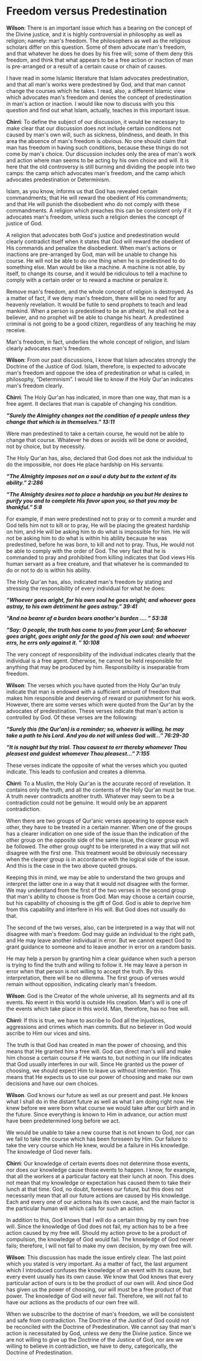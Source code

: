 Freedom versus Predestination
=============================

**Wilson**: There is an important issue which has a bearing on the
concept of the Divine justice, and it is highly controversial in
philosophy as well as religion; namely: man's freedom. The philosophers
as well as the religious scholars differ on this question. Some of them
advocate man's freedom, and that whatever he does he does by his free
will; some of them deny this freedom, and think that what appears to be
a free action or inaction of man is pre-arranged or a result of a
certain cause or chain of causes.

I have read in some Islamic literature that Islam advocates
predestination, and that all man's works were predestined by God, and
that man cannot change the courses which he takes. I read, also, a
different Islamic view which advocates man's freedom and denies the
concept of predestination in man's action or inaction. I would like now
to discuss with you this question and find out what Islam, actually,
teaches in this important issue.

**Chirri**: To define the subject of our discussion, it would be
necessary to make clear that our discussion does not include certain
conditions not caused by man's own will, such as sickness, blindness,
and death. In this area the absence of man's freedom is obvious. No one
should claim that man has freedom in having such conditions, because
these things do not come by man's choice. Our discussion includes only
the area of man's work and action where man seems to be acting by his
own choice and will. It is here that the old controversy is still
burning and dividing the people into two camps: the camp which advocates
man's freedom, and the camp which advocates predestination or
Determinism.

Islam, as you know, informs us that God has revealed certain
commandments; that He will reward the obedient of His commandments; and
that He will punish the disobedient who do not comply with these
commandments. A religion which preaches this can be consistent only if
it advocates man's freedom, unless such a religion denies the concept of
justice of God.

A religion that advocates both God's justice and predestination would
clearly contradict itself when it states that God will reward the
obedient of His commands and penalize the disobedient. When man's
actions or inactions are pre-arranged by God, man will be unable to
change his course. He will not be able to do one thing when he is
predestined to do something else. Man would be like a machine. A machine
is not able, by itself, to change its course, and it would be ridiculous
to tell a machine to comply with a certain order or to reward a machine
or penalize it.

Remove man's freedom, and the whole concept of religion is destroyed. As
a matter of fact, if we deny man's freedom, there will be no need for
any heavenly revelation. It would be futile to send prophets to teach
and lead mankind. When a person is predestined to be an atheist, he
shall not be a believer, and no prophet will be able to change his
heart. A predestined criminal is not going to be a good citizen,
regardless of any teaching he may receive.

Man's freedom, in fact, underlies the whole concept of religion, and
Islam clearly advocates man's freedom.

**Wilson**: From our past discussions, I know that Islam advocates
strongly the Doctrine of the Justice of God. Islam, therefore, is
expected to advocate man's freedom and oppose the idea of predestination
or what is called, in philosophy, “Determinism”. I would like to know if
the Holy Qur'an indicates man's freedom clearly.

**Chirri**: The Holy Qur'an has indicated, in more than one way, that
man is a free agent. It declares that man is capable of changing his
condition.

***“Surely the Almighty changes not the condition of a people unless
they change that which is in themselves.” 13:11***

Were man predestined to take a certain course, he would not be able to
change that course. Whatever he does or avoids will be done or avoided,
not by choice, but by necessity.

The Holy Qur'an has, also, declared that God does not ask the individual
to do the impossible, nor does He place hardship on His servants:

***“The Almighty imposes not on a soul a duty but to the extent of its
ability.” 2:286***

***“The Almighty desires not to place a hardship on you but He desires
to purify you and to complete His favor upon you, so that you may be
thankful.” 5:8***

For example, if man were predestined not to pray or to commit a murder
and God tells him not to kill or to pray, He will be placing the
greatest hardship on him, and He will be asking him to do what is
impossible for him. He will not be asking him to do what is within his
ability because he was predestined, before he was born, to kill and not
to pray. Thus, He would not be able to comply with the order of God. The
very fact that he is commanded to pray and prohibited from killing
indicates that God views His human servant as a free creature, and that
whatever he is commanded to do or not to do is within his ability.

The Holy Qur'an has, also, indicated man's freedom by stating and
stressing the responsibility of every individual for what he does:

***“Whoever goes aright, for his own soul he goes aright; and whoever
goes astray, to his own detriment he goes astray.” 39:41***

***“And no bearer of a burden bears another's burden …. ” 53:38***

***“Say: O people, the truth has come to you from your Lord; So whoever
goes aright, goes aright only for the good of his own soul: and whoever
errs, he errs only against it. ” 10:108***

The very concept of responsibility of the individual indicates clearly
that the individual is a free agent. Otherwise, he cannot be held
responsible for anything that may be produced by him. Responsibility is
inseparable from freedom.

**Wilson**: The verses which you have quoted from the Holy Qur'an truly
indicate that man is endowed with a sufficient amount of freedom that
makes him responsible and deserving of reward or punishment for his
work. However, there are some verses which were quoted from the Qur'an
by the advocates of predestination. These verses indicate that man's
action is controlled by God. Of these verses are the following:

***“Surely this (the Qur'an) is a reminder; so, whoever is willing, he
may take a path to his Lord. And you do not will unless God will…”
76:29-30***

***“It is naught but thy trial.*** ***Thou causest to err thereby
whomever Thou pleasest and guidest*** ***whomever Thou pleasest…”
7:155***

These verses indicate the opposite of what the verses which you quoted
indicate. This leads to confusion and creates a dilemma.

**Chirri**: To a Muslim, the Holy Qur'an is the accurate record of
revelation. It contains only the truth, and all the contents of the Holy
Qur'an must be true. A truth never contradicts another truth. Whatever
may seem to be a contradiction could not be genuine. It would only be an
apparent contradiction.

When there are two groups of Qur'anic verses appearing to oppose each
other, they have to be treated in a certain manner. When one of the
groups has a clearer indication on one side of the issue than the
indication of the other group on the opposite side of the same issue,
the clearer group will be followed. The other group ought to be
interpreted in a way that will not disagree with the first one. This
treatment would be obviously necessary when the clearer group is in
accordance with the logical side of the issue. And this is the case in
the two above quoted groups.

Keeping this in mind, we may be able to understand the two groups and
interpret the latter one in a way that it would not disagree with the
former. We may understand from the first of the two verses in the second
group that man's ability to choose is from God. Man may choose a certain
course, but his capability of choosing is the gift of God. God is able
to deprive him from this capability and interfere in His will. But God
does not usually do that.

The second of the two verses, also, can be interpreted in a way that
will not disagree with man's freedom: God may guide an individual to the
right path, and He may leave another individual in error. But we cannot
expect God to grant guidance to someone and to leave another in error on
a random basis.

He may help a person by granting him a clear guidance when such a person
is trying to find the truth and willing to follow it. He may leave a
person in error when that person is not willing to accept the truth. By
this interpretation, there will be no dilemma. The first group of verses
would remain without opposition, indicating clearly man's freedom.

**Wilson**: God is the Creator of the whole universe, all its segments
and all its events. No event in this world is outside His creation.
Man's will is one of the events which take place in this world. Man,
therefore, has no free will.

**Chirri**: If this is true, we have to ascribe to God all the
injustices, aggressions and crimes which man commits. But no believer in
God would ascribe to Him our vices and sins.

The truth is that God has created in man the power of choosing, and this
means that He granted him a free will. God can direct man's will and
make him choose a certain course if He wants to, but nothing in our life
indicates that God usually interferes in our will. Since He granted us
the power of choosing, we should expect Him to leave us without
intervention. This means that He expects us to use our power of choosing
and make our own decisions and have our own choices.

**Wilson**. God knows our future as well as our present and past. He
knows what I shall do in the distant future as well as what I am doing
right now. He knew before we were born what course we would take after
our birth and in the future. Since everything is known to Him in
advance, our action must have been predetermined long before we act.

We would be unable to take a new course that is not known to God, nor
can we fail to take the course which has been foreseen by Him. Our
failure to take the very course which He knew, would be a failure in His
knowledge. The knowledge of God never fails.

**Chirri**: Our knowledge of certain events does not determine those
events, nor does our knowledge cause those events to happen. I know, for
example, that all the workers at a particular factory eat their lunch at
noon. This does not mean that my knowledge or expectation has caused
them to take their lunch at that time. God, no doubt, foresees our
future, but this does not necessarily mean that all our future actions
are caused by His knowledge. Each and every one of our actions has its
own cause, and the main factor is the particular human will which calls
for such an action.

In addition to this, God knows that I will do a certain thing by my own
free will. Since the knowledge of God does not fail, my action has to be
a free action caused by my free will. Should my action prove to be a
product of compulsion, the knowledge of God would fail. The knowledge of
God never fails; therefore, I will not fail to make my own decision, by
my own free will.

**Wilson**: This discussion has made the issue entirely clear. The last
point which you stated is very important. As a matter of fact, the last
argument which I introduced confuses the knowledge of an event with its
cause, but every event usually has its own cause. We know that God knows
that every particular action of ours is to be the product of our own
will. And since God has given us the power of choosing, our will must be
a free product of that power. The knowledge of God will never fail.
Therefore, we will not fail to have our actions as the products of our
own free will.

When we subscribe to the doctrine of man's freedom, we will be
consistent and safe from contradiction. The Doctrine of the Justice of
God could not be reconciled with the Doctrine of Predestination. We
cannot say that man's action is necessitated by God, unless we deny the
Divine justice. Since we are not willing to give up the Doctrine of the
Justice of God, nor are we willing to believe in contradiction, we have
to deny, categorically, the Doctrine of Predestination.


